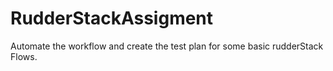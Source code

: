 # RudderStackAssigment
Automate the workflow and create the test plan for some basic rudderStack Flows.
